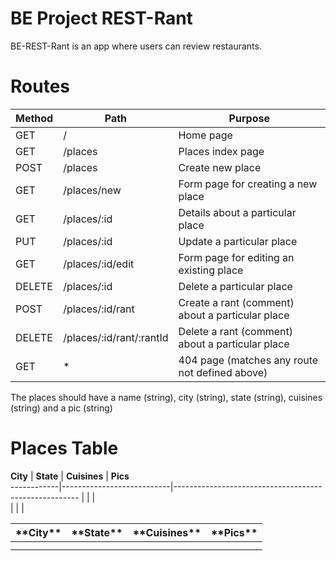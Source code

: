 # BE Project REST-Rant

BE-REST-Rant is an app where users can review restaurants.

# Routes

 **Method** | **Path**                  | **Purpose**                                          
------------|---------------------------|------------------------------------------------------
 GET        | /                         | Home page                                            
 GET        | /places                   | Places index page                                    
 POST       | /places                   | Create new place                                     
 GET        | /places/new               | Form page for creating a new place                   
 GET        | /places/:id               | Details about a particular place                     
 PUT        | /places/:id               | Update a particular place                            
 GET        | /places/:id/edit          | Form page for editing an existing place              
 DELETE     | /places/:id               | Delete a particular place                            
 POST       | /places/:id/rant          | Create a rant \(comment\) about a particular place   
 DELETE     | /places/:id/rant/:rantId  | Delete a rant \(comment\) about a particular place   
 GET        | \*                        | 404 page  \(matches any route not defined above\)    




The places should have a name (string), city (string), state (string), cuisines (string) and a pic (string)
# Places Table

 **City**   | **State**                 | **Cuisines**                       | **Pics**                   
------------|---------------------------|------------------------------------------------------
            |                           |                                    |                 
            |                           |                                    |                  



 **\*\*City\*\*** | **\*\*State\*\*** | **\*\*Cuisines\*\*** | **\*\*Pics\*\*** 
------------------|-------------------|----------------------|------------------
                  |                   |                      |                  
                  |                   |                      |                  

